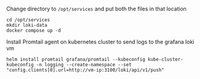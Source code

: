Change directory to `/opt/services` and put both the files in that location

```
cd /opt/services
mkdir loki-data
docker compose up -d
```

Install Promtail agent on kubernetes cluster to send logs to the grafana loki vm

```
helm install promtail grafana/promtail --kubeconfig kube-cluster-kubeconfig -n logging --create-namespace --set "config.clients[0].url=http://vm-ip:3100/loki/api/v1/push"
```
